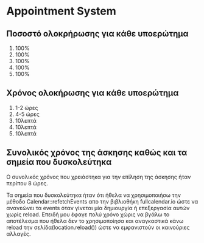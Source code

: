 # Appointment System

## Ποσοστό ολοκρήρωσης για κάθε υποερώτημα

1. 100%
2. 100%
3. 100%
4. 100%
5. 100%

## Χρόνος ολοκήρωσης για κάθε υποερώτημα

1. 1-2 ώρες
2. 4-5 ώρες
3. 10λεπτά
4. 10λεπτά
5. 10λεπτά

## Συνολικός χρόνος της άσκησης καθώς και τα σημεία που δυσκολεύτηκα

Ο συνολικός χρόνος που χρειάστηκα για την επίληση της άσκησης ήταν περίπου 8 ώρες.

Τα σημεία που δυσκολεύτηκα ήταν ότι ήθελα να χρησιμοποιήσω την μέθοδο Calendar::refetchEvents απο την βιβλιοθήκη fullcalendar.io ώστε να ανανεώνει τα events όταν γίνεται μία δημιουργία ή επεξεργασία αυτών χωρίς reload. Επειδή μου έφαγε πολύ χρόνο χώρις να βγάλω το αποτέλεσμα που ήθελα δεν το χρησιμοποίησα και αναγκαστικά κάνω reload την σελίδα(location.reload()) ώστε να εμφανιστούν οι καινούριες αλλαγές.
